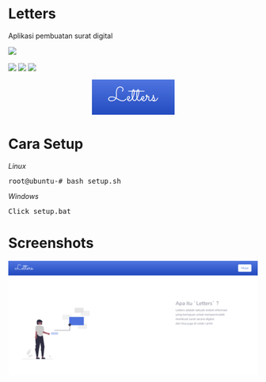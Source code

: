 # Letters
Aplikasi pembuatan surat digital

![](https://img.shields.io/badge/Warning-Under_Development-yellow)

![](https://img.shields.io/badge/Language-Javascript-yellow?logo=javascript) ![](https://img.shields.io/badge/Language-php-purple?logo=php) ![](https://img.shields.io/badge/Frontend-Bootstrap-blue?logo=bootstrap) 

<div align='center'>
    <img src="https://raw.githubusercontent.com/FajarTheGGman/letters/main/public/assets/img/banner.png?token=AIQPJFLNRXFVMH4TMIZXQRDBRD5KQ" />
</div>

# Cara Setup
<i>Linux</i>
<pre>
root@ubuntu-# bash setup.sh
</pre>

<i>Windows</i>
<pre>
Click setup.bat
</pre>

# Screenshots
![](https://raw.githubusercontent.com/FajarTheGGman/letters/main/public/assets/img/screenshot.png)
